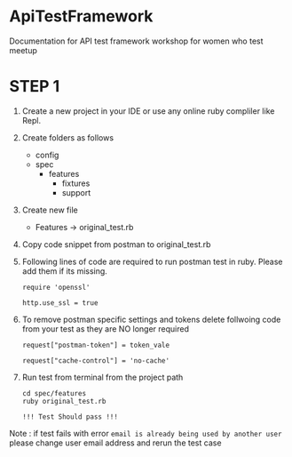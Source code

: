 # ApiTestFramework
Documentation for API test framework workshop for women who test meetup

# STEP 1

1. Create a new project in your IDE or use any online ruby compliler like Repl.

2. Create folders as follows
	- config
	- spec
	   - features
		 - fixtures
		 - support	
3. Create new file
 	- Features -> original_test.rb
	
4. Copy code snippet from postman to original_test.rb

5. Following lines of code are required to run postman test in ruby. Please add them if its missing.

	`require 'openssl'`
	
	`http.use_ssl = true`
	
6. To remove postman specific settings and tokens delete follwoing code from your test as they are NO longer required

	`request["postman-token"] = token_vale`
	
	`request["cache-control"] = 'no-cache'	`
	
7. Run test from terminal from the project path

	```
	cd spec/features
	ruby original_test.rb
	```
	
	` !!! Test Should pass !!! `
	
Note : if test fails with error `email is already being used by another user` please change user email address and rerun the test case	
